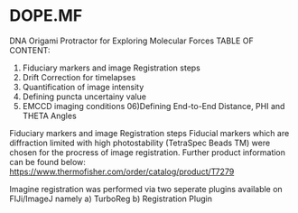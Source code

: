 # DOPE.MF
DNA Origami Protractor for Exploring Molecular Forces
TABLE OF CONTENT: 
01) Fiduciary markers and image Registration steps
02) Drift Correction for timelapses
03) Quantification of image intensity
04) Defining puncta uncertainy value
05) EMCCD imaging conditions
06)Defining End-to-End Distance, PHI and THETA Angles

Fiduciary markers and image Registration steps
Fiducial markers which are diffraction limited with high photostability (TetraSpec Beads TM) were chosen for the procress of image registration. 
Further product information can be found below:
https://www.thermofisher.com/order/catalog/product/T7279

Imagine registration was performed via two seperate plugins available on FIJi/ImageJ namely
              a) TurboReg
              b) Registration Plugin

